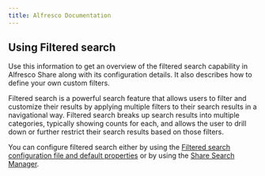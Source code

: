 ```yaml
---
title: Alfresco Documentation
---
```

## Using Filtered search

Use this information to get an overview of the filtered search capability in Alfresco Share along with its configuration details. It also describes how to define your own custom filters.

Filtered search is a powerful search feature that allows users to filter and customize their results by applying multiple filters to their search results in a navigational way. Filtered search breaks up search results into multiple categories, typically showing counts for each, and allows the user to drill down or further restrict their search results based on those filters.

You can configure filtered search either by using the [Filtered search configuration file and default properties](filtered-search-prop.md) or by using the [Share Search Manager](https://docs.alfresco.com/6.1/concepts/super-search-manager.html).

